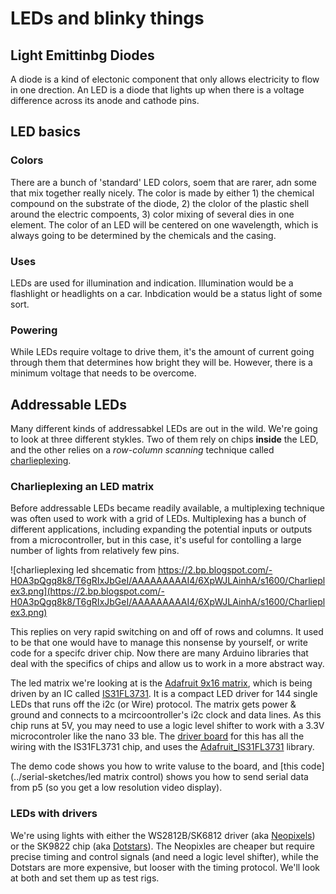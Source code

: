 # LEDs and blinky things
## Light Emittinbg Diodes
A diode is a kind of electonic component that only allows electricity to flow in one drection. An LED is a diode that lights up when there is a voltage difference across its anode and cathode pins.

## LED basics
### Colors
There are a bunch of 'standard' LED colors, soem that are rarer, adn some that mix together really nicely. The color is made by either 1) the chemical compound on the substrate of the diode, 2) the clolor of the plastic shell around the electric compoents, 3) color mixing of several dies in one element.
The color of an LED will be centered on one wavelength, which is always going to be determined by the chemicals and the casing. 

### Uses
LEDs are used for illumination and indication. Illumination would be a flashlight or headlights on a car. Inbdication would be a status light of some sort.

### Powering
While LEDs require voltage to drive them, it's the amount of current going through them that determines how bright they will be. However, there is a minimum voltage that needs to be overcome.

## Addressable LEDs 
Many different kinds of addressabkel LEDs are out in the wild. We're going to look at three different stykles. Two of them rely on chips **inside** the LED, and the other relies on a *row-column scanning* technique called [charlieplexing](https://en.wikipedia.org/wiki/Charlieplexing).

### Charlieplexing an LED matrix
Before addressable LEDs became readily available, a multiplexing technique was often used to work with a grid of LEDs. Multiplexing has a bunch of different applications, including expanding the potential inputs or outputs from a microcontroller, but in this case, it's useful for contolling a large number of lights from relatively few pins. 

![charlieplexing led shcematic from https://2.bp.blogspot.com/-H0A3pQgq8k8/T6gRIxJbGeI/AAAAAAAAAI4/6XpWJLAinhA/s1600/Charlieplex3.png](https://2.bp.blogspot.com/-H0A3pQgq8k8/T6gRIxJbGeI/AAAAAAAAAI4/6XpWJLAinhA/s1600/Charlieplex3.png)

This replies on very rapid switching on and off of rows and columns. It used to be that one would have to manage this nonsense by yourself, or write code for a specifc driver chip. Now there are many Arduino libraries that deal with the specifics of chips and allow us to work in a more abstract way.

The led matrix we're looking at is the [Adafruit 9x16 matrix](https://www.adafruit.com/product/2974), which is being driven by an IC called [IS31FL3731](https://www.lumissil.com/assets/pdf/core/IS31FL3731_DS.pdf). It is a compact LED driver for 144 single LEDs that runs off the i2c (or Wire) protocol. The matrix gets power & ground and connects to a mcircoontroller's i2c clock and data lines. As this chip runs at 5V, you may need to use a logic level shifter to work with a 3.3V microcontroler like the nano 33 ble. The [driver board](https://www.adafruit.com/product/2946) for this has all the wiring with the IS31FL3731 chip, and uses the [Adafruit_IS31FL3731](https://github.com/adafruit/Adafruit_IS31FL3731) library.

The demo code shows you how to write valuse to the board, and [this code](../serial-sketches/led matrix control) shows you how to send serial data from p5 (so you get a low resolution video display).

### LEDs with drivers
We're using lights with either the WS2812B/SK6812 driver (aka [Neopixels](https://learn.adafruit.com/adafruit-neopixel-uberguide)) or the SK9822 chip (aka [Dotstars](https://learn.adafruit.com/adafruit-dotstar-leds/overview)). The Neopixles are cheaper but require precise timing and control signals (and need a logic level shifter), while the Dotstars are more expensive, but looser with the timing protocol. We'll look at both and set them up as test rigs. 